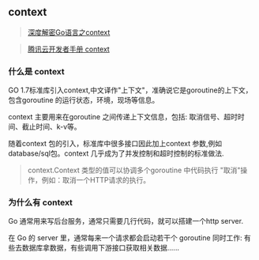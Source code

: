## context

> [深度解密Go语言之context](https://zhuanlan.zhihu.com/p/68792989)

> [腾讯云开发者手册 context](https://cloud.tencent.com/developer/section/1140703)


### 什么是 context
GO 1.7标准库引入context,中文译作"上下文"，准确说它是goroutine的上下文，包含goroutine 的运行状态，环境，现场等信息。

context 主要用来在goroutine 之间传递上下文信息，包括: 取消信号、超时时间、截止时间、k-v等。

随着context 包的引入，标准库中很多接口因此加上context 参数,例如 database/sql包。context 几乎成为了并发控制和超时控制的标准做法.

> context.Context 类型的值可以协调多个goroutine 中代码执行 "取消"操作，例如：取消一个HTTP请求的执行。


### 为什么有 context
Go 通常用来写后台服务，通常只需要几行代码，就可以搭建一个http server.

在 Go 的 server 里，通常每来一个请求都会启动若干个 goroutine 同时工作: 有些去数据库拿数据，有些调用下游接口获取相关数据......


